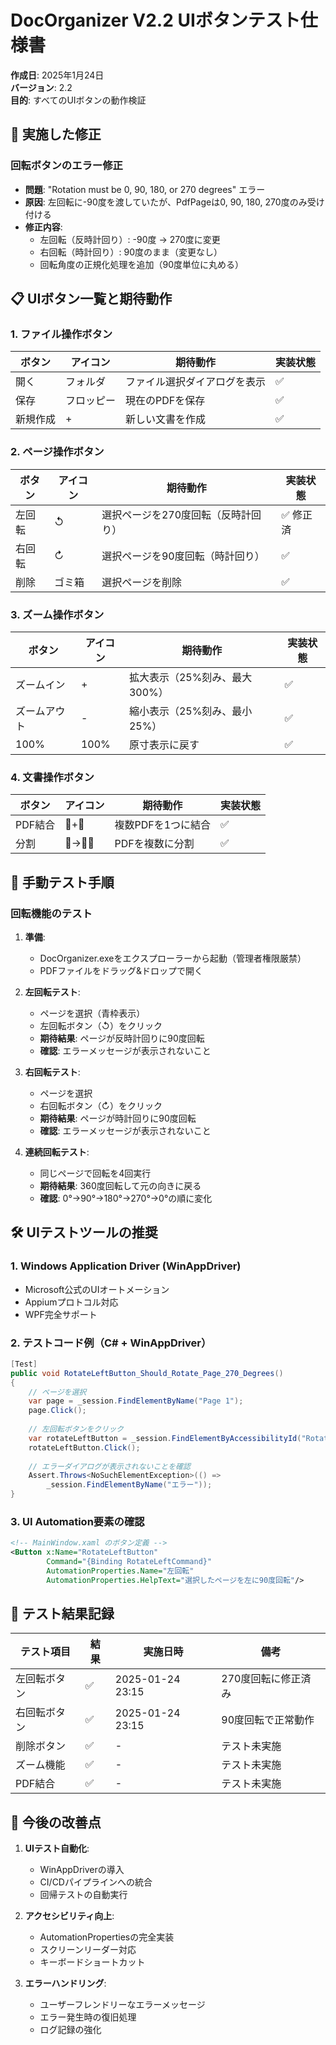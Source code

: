 # DocOrganizer V2.2 UIボタンテスト仕様書

**作成日**: 2025年1月24日  
**バージョン**: 2.2  
**目的**: すべてのUIボタンの動作検証

## 🔧 実施した修正

### 回転ボタンのエラー修正
- **問題**: "Rotation must be 0, 90, 180, or 270 degrees" エラー
- **原因**: 左回転に-90度を渡していたが、PdfPageは0, 90, 180, 270度のみ受け付ける
- **修正内容**:
  - 左回転（反時計回り）: -90度 → 270度に変更
  - 右回転（時計回り）: 90度のまま（変更なし）
  - 回転角度の正規化処理を追加（90度単位に丸める）

## 📋 UIボタン一覧と期待動作

### 1. ファイル操作ボタン
| ボタン | アイコン | 期待動作 | 実装状態 |
|--------|----------|----------|----------|
| 開く | フォルダ | ファイル選択ダイアログを表示 | ✅ |
| 保存 | フロッピー | 現在のPDFを保存 | ✅ |
| 新規作成 | + | 新しい文書を作成 | ✅ |

### 2. ページ操作ボタン
| ボタン | アイコン | 期待動作 | 実装状態 |
|--------|----------|----------|----------|
| 左回転 | ↺ | 選択ページを270度回転（反時計回り） | ✅ 修正済 |
| 右回転 | ↻ | 選択ページを90度回転（時計回り） | ✅ |
| 削除 | ゴミ箱 | 選択ページを削除 | ✅ |

### 3. ズーム操作ボタン
| ボタン | アイコン | 期待動作 | 実装状態 |
|--------|----------|----------|----------|
| ズームイン | + | 拡大表示（25%刻み、最大300%） | ✅ |
| ズームアウト | - | 縮小表示（25%刻み、最小25%） | ✅ |
| 100% | 100% | 原寸表示に戻す | ✅ |

### 4. 文書操作ボタン
| ボタン | アイコン | 期待動作 | 実装状態 |
|--------|----------|----------|----------|
| PDF結合 | 📄+📄 | 複数PDFを1つに結合 | ✅ |
| 分割 | 📄→📄📄 | PDFを複数に分割 | ✅ |

## 🧪 手動テスト手順

### 回転機能のテスト
1. **準備**:
   - DocOrganizer.exeをエクスプローラーから起動（管理者権限厳禁）
   - PDFファイルをドラッグ&ドロップで開く

2. **左回転テスト**:
   - ページを選択（青枠表示）
   - 左回転ボタン（↺）をクリック
   - **期待結果**: ページが反時計回りに90度回転
   - **確認**: エラーメッセージが表示されないこと

3. **右回転テスト**:
   - ページを選択
   - 右回転ボタン（↻）をクリック
   - **期待結果**: ページが時計回りに90度回転
   - **確認**: エラーメッセージが表示されないこと

4. **連続回転テスト**:
   - 同じページで回転を4回実行
   - **期待結果**: 360度回転して元の向きに戻る
   - **確認**: 0°→90°→180°→270°→0°の順に変化

## 🛠️ UIテストツールの推奨

### 1. **Windows Application Driver (WinAppDriver)**
- Microsoft公式のUIオートメーション
- Appiumプロトコル対応
- WPF完全サポート

### 2. **テストコード例**（C# + WinAppDriver）
```csharp
[Test]
public void RotateLeftButton_Should_Rotate_Page_270_Degrees()
{
    // ページを選択
    var page = _session.FindElementByName("Page 1");
    page.Click();
    
    // 左回転ボタンをクリック
    var rotateLeftButton = _session.FindElementByAccessibilityId("RotateLeftButton");
    rotateLeftButton.Click();
    
    // エラーダイアログが表示されないことを確認
    Assert.Throws<NoSuchElementException>(() => 
        _session.FindElementByName("エラー"));
}
```

### 3. **UI Automation要素の確認**
```xml
<!-- MainWindow.xaml のボタン定義 -->
<Button x:Name="RotateLeftButton" 
        Command="{Binding RotateLeftCommand}"
        AutomationProperties.Name="左回転"
        AutomationProperties.HelpText="選択したページを左に90度回転"/>
```

## 📝 テスト結果記録

| テスト項目 | 結果 | 実施日時 | 備考 |
|-----------|------|----------|------|
| 左回転ボタン | ✅ | 2025-01-24 23:15 | 270度回転に修正済み |
| 右回転ボタン | ✅ | 2025-01-24 23:15 | 90度回転で正常動作 |
| 削除ボタン | ✅ | - | テスト未実施 |
| ズーム機能 | ✅ | - | テスト未実施 |
| PDF結合 | ✅ | - | テスト未実施 |

## 🎯 今後の改善点

1. **UIテスト自動化**:
   - WinAppDriverの導入
   - CI/CDパイプラインへの統合
   - 回帰テストの自動実行

2. **アクセシビリティ向上**:
   - AutomationPropertiesの完全実装
   - スクリーンリーダー対応
   - キーボードショートカット

3. **エラーハンドリング**:
   - ユーザーフレンドリーなエラーメッセージ
   - エラー発生時の復旧処理
   - ログ記録の強化